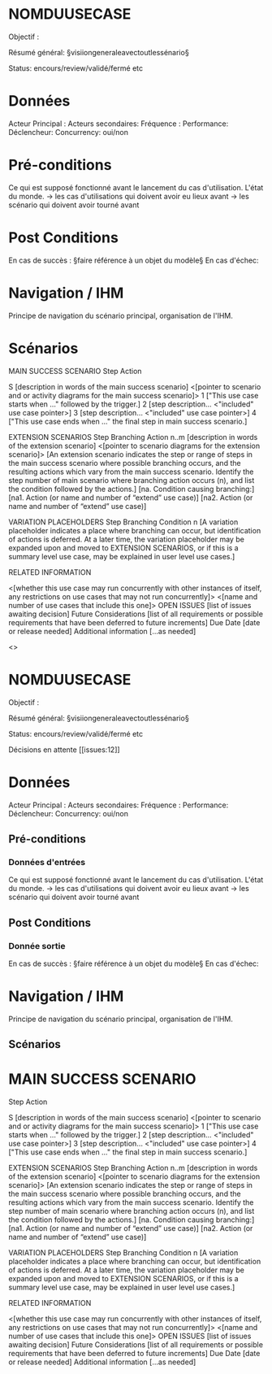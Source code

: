 # NOMDUUSECASE

Objectif :  

Résumé général: §visiiongeneraleavectoutlessénario§

Status: encours/review/validé/fermé etc


# Données

Acteur Principal : 
Acteurs secondaires:
Fréquence :
Performance:
Déclencheur:
Concurrency: oui/non 


# Pré-conditions

Ce qui est supposé fonctionné avant le lancement du cas d'utilisation.  L'état du monde. 
-> les cas d'utilisations qui doivent avoir eu lieux avant
-> les scénario qui doivent avoir tourné avant


# Post Conditions

En cas de succès : §faire référence à un objet du modèle§
En cas d'échec: 


# Navigation / IHM 

Principe de navigation du scénario principal, organisation de l'IHM.


# Scénarios

MAIN SUCCESS SCENARIO
Step	Action

S	[description in words of the main success scenario]
<[pointer to scenario and or activity diagrams for the main success scenario]>
1	["This use case starts when …"  followed by the trigger.]
2	[step description… <"included" use case pointer>]
3	[step description… <"included" use case pointer>]
4	["This use case ends when …" the final step in main success scenario.]



EXTENSION SCENARIOS
Step	Branching Action
n..m	[description in words of the extension scenario]
<[pointer to scenario diagrams for the extension scenario]>
	[An extension scenario indicates the step or range of steps in the main success scenario where possible branching occurs, and the resulting actions which vary from the main success scenario.  Identify the step number of main scenario where branching action occurs (n), and list the condition followed by the actions.]
[na.  Condition causing branching:] 
       [na1.  Action (or name and number of “extend” use case)]
       [na2.  Action (or name and number of “extend” use case)]
	


VARIATION PLACEHOLDERS
Step	Branching Condition
n	[A variation placeholder indicates a place where branching can occur, but identification of actions is deferred.  At a later time, the variation placeholder may be expanded upon and moved to EXTENSION SCENARIOS, or if this is a summary level use case, may be explained in user level use cases.]


RELATED INFORMATION

<Concurrency>	<[whether this use case may run concurrently with other instances of itself, any restrictions on use cases that may not run concurrently]>
<Superordinate Use Cases>	<[name and number of use cases that include this one]>
OPEN ISSUES	[list of issues awaiting decision]
Future Considerations	[list of all requirements or possible requirements that have been deferred to future increments]
Due Date	[date or release needed]
Additional information	[...as needed]


<<editez puis Copier collez dans une nouvelle page>>

# NOMDUUSECASE

Objectif :  

Résumé général: §visiiongeneraleavectoutlessénario§

Status: encours/review/validé/fermé etc

Décisions en attente [[issues:12]]


# Données

Acteur Principal : 
Acteurs secondaires:
Fréquence :
Performance:
Déclencheur:
Concurrency: oui/non 


## Pré-conditions

### Données d'entrées

Ce qui est supposé fonctionné avant le lancement du cas d'utilisation.  L'état du monde. 
-> les cas d'utilisations qui doivent avoir eu lieux avant
-> les scénario qui doivent avoir tourné avant


## Post Conditions


### Donnée sortie


En cas de succès : §faire référence à un objet du modèle§
En cas d'échec: 


# Navigation / IHM 

Principe de navigation du scénario principal, organisation de l'IHM.



## Scénarios

# MAIN SUCCESS SCENARIO
Step	Action

S	[description in words of the main success scenario]
<[pointer to scenario and or activity diagrams for the main success scenario]>
1	["This use case starts when …"  followed by the trigger.]
2	[step description… <"included" use case pointer>]
3	[step description… <"included" use case pointer>]
4	["This use case ends when …" the final step in main success scenario.]


EXTENSION SCENARIOS
Step	Branching Action
n..m	[description in words of the extension scenario]
<[pointer to scenario diagrams for the extension scenario]>
	[An extension scenario indicates the step or range of steps in the main success scenario where possible branching occurs, and the resulting actions which vary from the main success scenario.  Identify the step number of main scenario where branching action occurs (n), and list the condition followed by the actions.]
[na.  Condition causing branching:] 
       [na1.  Action (or name and number of “extend” use case)]
       [na2.  Action (or name and number of “extend” use case)]
	


VARIATION PLACEHOLDERS
Step	Branching Condition
n	[A variation placeholder indicates a place where branching can occur, but identification of actions is deferred.  At a later time, the variation placeholder may be expanded upon and moved to EXTENSION SCENARIOS, or if this is a summary level use case, may be explained in user level use cases.]


RELATED INFORMATION

<Concurrency>	<[whether this use case may run concurrently with other instances of itself, any restrictions on use cases that may not run concurrently]>
<Superordinate Use Cases>	<[name and number of use cases that include this one]>
OPEN ISSUES	[list of issues awaiting decision]
Future Considerations	[list of all requirements or possible requirements that have been deferred to future increments]
Due Date	[date or release needed]
Additional information	[...as needed]


